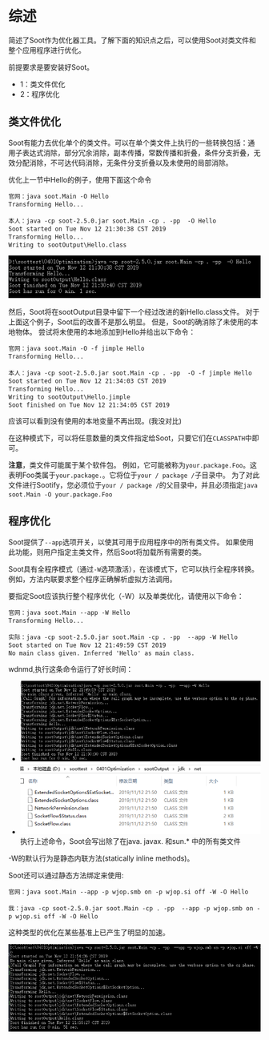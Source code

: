 # 综述
简述了Soot作为优化器工具。了解下面的知识点之后，可以使用Soot对类文件和整个应用程序进行优化。

前提要求是要安装好Soot。

  - 1：类文件优化
  - 2：程序优化

## 类文件优化
Soot有能力去优化单个的类文件。可以在单个类文件上执行的一些转换包括：通用子表达式消除，部分冗余消除，副本传播，常数传播和折叠，条件分支折叠，无效分配消除，不可达代码消除，无条件分支折叠以及未使用的局部消除。

优化上一节中Hello的例子，使用下面这个命令
```
官网：java soot.Main -O Hello
Transforming Hello...

本人：java -cp soot-2.5.0.jar soot.Main -cp . -pp  -O Hello
Soot started on Tue Nov 12 21:30:38 CST 2019
Transforming Hello...
Writing to sootOutput\Hello.class
```

  ![](assets/markdown-img-paste-20191112213143264.png)

然后，Soot将在sootOutput目录中留下一个经过改进的新Hello.class文件。 对于上面这个例子，Soot后的改善不是那么明显。 但是，Soot的确消除了未使用的本地物体。 尝试将未使用的本地添加到Hello并给出以下命令：
```
官网：java soot.Main -O -f jimple Hello
Transforming Hello...

本人：java -cp soot-2.5.0.jar soot.Main -cp . -pp  -O -f jimple Hello
Soot started on Tue Nov 12 21:34:03 CST 2019
Transforming Hello...
Writing to sootOutput\Hello.jimple
Soot finished on Tue Nov 12 21:34:05 CST 2019
```
应该可以看到没有使用的本地变量不再出现。(我没对比)

在这种模式下，可以将任意数量的类文件指定给Soot，只要它们在```CLASSPATH```中即可。

**注意**，类文件可能属于某个软件包。 例如，它可能被称为```your.package.Foo```。这表明Foo类属于```your.package.```。它将位于```your / package /```子目录中。 为了对此文件进行Sootify，您必须位于```your / package /```的父目录中，并且必须指定```java soot.Main -O your.package.Foo```

## 程序优化
Soot提供了```--app```选项开关，以使其可用于应用程序中的所有类文件。 如果使用此功能，则用户指定主类文件，然后Soot将加载所有需要的类。

Soot具有全程序模式（通过```-W```选项激活），在该模式下，它可以执行全程序转换。 例如，方法内联要求整个程序正确解析虚拟方法调用。

要指定Soot应该执行整个程序优化（-W）以及单类优化，请使用以下命令：
```
官网：java soot.Main --app -W Hello
Transforming Hello...

实际：java -cp soot-2.5.0.jar soot.Main -cp . -pp  --app -W Hello
Soot started on Tue Nov 12 21:49:59 CST 2019
No main class given. Inferred 'Hello' as main class.
```
wdnmd,执行这条命令运行了好长时间：
  - ![](assets/markdown-img-paste-20191112215144455.png)
  - ![](assets/markdown-img-paste-2019111221520632.png)
执行上述命令，Soot会写出除了在java. javax. 和sun.* 中的所有类文件

-W的默认行为是静态内联方法(statically inline methods)。

Soot还可以通过静态方法绑定来使用:
```
官网：java soot.Main --app -p wjop.smb on -p wjop.si off -W -O Hello

我：java -cp soot-2.5.0.jar soot.Main -cp . -pp  --app -p wjop.smb on -p wjop.si off -W -O Hello
```
这种类型的优化在某些基准上已产生了明显的加速。

   ![](assets/markdown-img-paste-20191112215552443.png)
